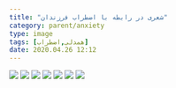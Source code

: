 ```yaml
---
title: "شعری در رابطه با اضطراب فرزندان"
category: parent/anxiety
type: image
tags: [همدلی,اضطراب]
date: 2020.04.26 12:12
---
```


![](../../static/images/anxiety-awareness-poem-1.webp)
![](../../static/images/anxiety-awareness-poem-2.webp)
![](../../static/images/anxiety-awareness-poem-3.webp)
![](../../static/images/anxiety-awareness-poem-4.webp)
![](../../static/images/anxiety-awareness-poem-5.webp)
![](../../static/images/anxiety-awareness-poem-6.webp)
![](../../static/images/anxiety-awareness-poem-7.webp)